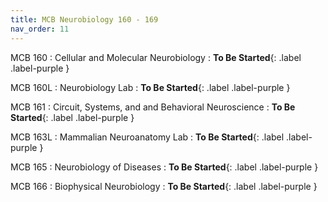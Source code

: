```yaml
---
title: MCB Neurobiology 160 - 169
nav_order: 11
---
```


MCB 160
: Cellular and Molecular Neurobiology
  : **To Be Started**{: .label .label-purple }

MCB 160L
: Neurobiology Lab
  : **To Be Started**{: .label .label-purple }

MCB 161
: Circuit,  Systems, and  and Behavioral Neuroscience
  : **To Be Started**{: .label .label-purple }

MCB 163L
: Mammalian Neuroanatomy Lab
  : **To Be Started**{: .label .label-purple }

MCB 165
: Neurobiology of Diseases
  : **To Be Started**{: .label .label-purple }

MCB 166
: Biophysical Neurobiology
  : **To Be Started**{: .label .label-purple }